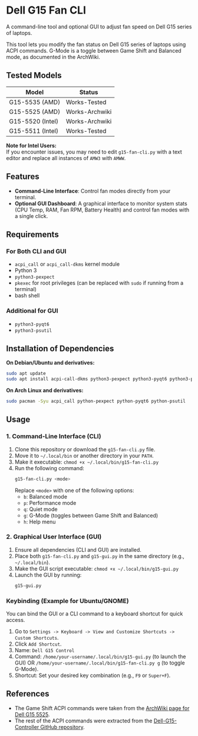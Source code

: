

# Dell G15 Fan CLI

A command-line tool and optional GUI to adjust fan speed on Dell G15 series of laptops.

This tool lets you modify the fan status on Dell G15 series of laptops using ACPI commands. G-Mode is a toggle between Game Shift and Balanced mode, as documented in the ArchWiki.

## Tested Models

| Model            | Status               |
|------------------|----------------------|
| G15-5535 (AMD)  | Works-Tested         |
| G15-5525 (AMD)  | Works-Archwiki       |
| G15-5520 (Intel)| Works-Archwiki       |
| G15-5511 (Intel)| Works-Tested         |

**Note for Intel Users:**  
If you encounter issues, you may need to edit `g15-fan-cli.py` with a text editor and replace all instances of `AMW3` with `AMWW`.

## Features

- **Command-Line Interface**: Control fan modes directly from your terminal.
- **Optional GUI Dashboard**: A graphical interface to monitor system stats (CPU Temp, RAM, Fan RPM, Battery Health) and control fan modes with a single click.

<!-- It's recommended to take a screenshot of the GUI and upload it -->

## Requirements

### For Both CLI and GUI
- `acpi_call` or `acpi_call-dkms` kernel module
- Python 3
- `python3-pexpect`
- `pkexec` for root privileges (can be replaced with `sudo` if running from a terminal)
- bash shell

### Additional for GUI
- `python3-pyqt6`
- `python3-psutil`

## Installation of Dependencies

**On Debian/Ubuntu and derivatives:**
```bash
sudo apt update
sudo apt install acpi-call-dkms python3-pexpect python3-pyqt6 python3-psutil
```

**On Arch Linux and derivatives:**
```bash
sudo pacman -Syu acpi_call python-pexpect python-pyqt6 python-psutil
```

## Usage

### 1. Command-Line Interface (CLI)
1. Clone this repository or download the `g15-fan-cli.py` file.
2. Move it to `~/.local/bin` or another directory in your `PATH`.
3. Make it executable: `chmod +x ~/.local/bin/g15-fan-cli.py`
4. Run the following command:
   ```bash
   g15-fan-cli.py <mode>
   ```
   Replace `<mode>` with one of the following options:
   - `b`: Balanced mode
   - `p`: Performance mode
   - `q`: Quiet mode
   - `g`: G-Mode (toggles between Game Shift and Balanced)
   - `h`: Help menu

### 2. Graphical User Interface (GUI)
1. Ensure all dependencies (CLI and GUI) are installed.
2. Place both `g15-fan-cli.py` and `g15-gui.py` in the same directory (e.g., `~/.local/bin`).
3. Make the GUI script executable: `chmod +x ~/.local/bin/g15-gui.py`
4. Launch the GUI by running:
   ```bash
   g15-gui.py
   ```

### Keybinding (Example for Ubuntu/GNOME)
You can bind the GUI or a CLI command to a keyboard shortcut for quick access.

1. Go to `Settings -> Keyboard -> View and Customize Shortcuts -> Custom Shortcuts`.
2. Click `Add Shortcut`.
3. Name: `Dell G15 Control`
4. Command: `/home/your-username/.local/bin/g15-gui.py` (to launch the GUI) OR `/home/your-username/.local/bin/g15-fan-cli.py g` (to toggle G-Mode).
5. Shortcut: Set your desired key combination (e.g., `F9` or `Super+F`).

## References
- The Game Shift ACPI commands were taken from the [ArchWiki page for Dell G15 5525](https://wiki.archlinux.org/title/Dell_G15_5525).
- The rest of the ACPI commands were extracted from the [Dell-G15-Controller GitHub repository](https://github.com/...).
